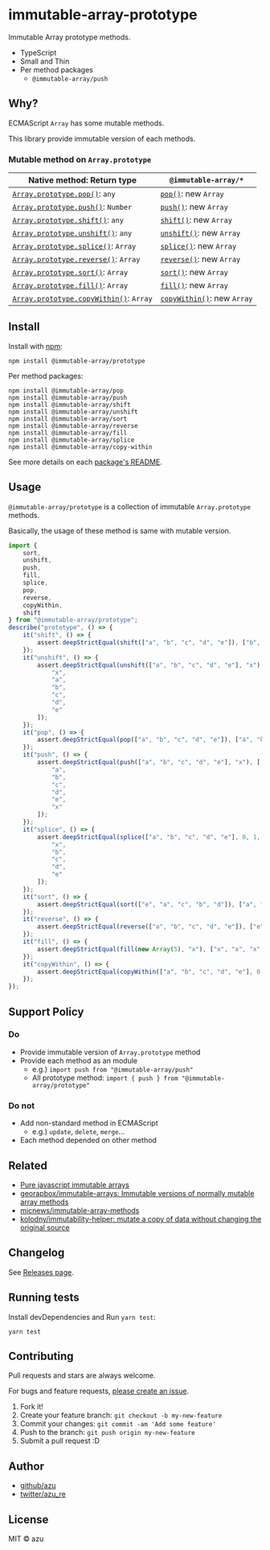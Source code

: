 # immutable-array-prototype

Immutable Array prototype methods.

- TypeScript
- Small and Thin
- Per method packages
    - `@immutable-array/push`

## Why?

ECMAScript `Array` has some mutable methods.

This library provide immutable version of each methods.

### Mutable method on `Array.prototype`

| Native method: Return type               | `@immutable-array/*`                       |
| ---------------------------------------- | ---------------------------------------- |
| [`Array.prototype.pop()`](https://developer.mozilla.org/ja/docs/Web/JavaScript/Reference/Global_Objects/Array/pop): `any`| [`pop()`](packages/pop): new  `Array` |
| [`Array.prototype.push()`](https://developer.mozilla.org/ja/docs/Web/JavaScript/Reference/Global_Objects/Array/push): `Number`| [`push()`](packages/push): new  `Array` |
| [`Array.prototype.shift()`](https://developer.mozilla.org/ja/docs/Web/JavaScript/Reference/Global_Objects/Array/shift): `any`| [`shift()`](packages/shift): new  `Array` |
| [`Array.prototype.unshift()`](https://developer.mozilla.org/ja/docs/Web/JavaScript/Reference/Global_Objects/Array/unshift): `any`| [`unshift()`](packages/unshift): new  `Array` |
| [`Array.prototype.splice()`](https://developer.mozilla.org/ja/docs/Web/JavaScript/Reference/Global_Objects/Array/splice): `Array`| [`splice()`](packages/splice): new  `Array` |
| [`Array.prototype.reverse()`](https://developer.mozilla.org/ja/docs/Web/JavaScript/Reference/Global_Objects/Array/reverse): `Array`| [`reverse()`](packages/sort): new `Array` |
| [`Array.prototype.sort()`](https://developer.mozilla.org/ja/docs/Web/JavaScript/Reference/Global_Objects/Array/sort): `Array`| [`sort()`](packages/sort): new  `Array` |
| [`Array.prototype.fill()`](https://developer.mozilla.org/ja/docs/Web/JavaScript/Reference/Global_Objects/Array/fill): `Array`| [`fill()`](packages/fill): new `Array` |
| [`Array.prototype.copyWithin()`](https://developer.mozilla.org/ja/docs/Web/JavaScript/Reference/Global_Objects/Array/copyWithin): `Array`| [`copyWithin()`](packages/copy-within): new `Array` |


## Install

Install with [npm](https://www.npmjs.com/):

    npm install @immutable-array/prototype

Per method packages:

    npm install @immutable-array/pop
    npm install @immutable-array/push
    npm install @immutable-array/shift
    npm install @immutable-array/unshift
    npm install @immutable-array/sort
    npm install @immutable-array/reverse
    npm install @immutable-array/fill
    npm install @immutable-array/splice
    npm install @immutable-array/copy-within

See more details on each [package's README](./packages/).

## Usage

`@immutable-array/prototype` is a collection of immutable `Array.prototype` methods.

Basically, the usage of these method is same with mutable version.

```js
import {
    sort,
    unshift,
    push,
    fill,
    splice,
    pop,
    reverse,
    copyWithin,
    shift
} from "@immutable-array/prototype";
describe("prototype", () => {
    it("shift", () => {
        assert.deepStrictEqual(shift(["a", "b", "c", "d", "e"]), ["b", "c", "d", "e"]);
    });
    it("unshift", () => {
        assert.deepStrictEqual(unshift(["a", "b", "c", "d", "e"], "x"), [
            "x",
            "a",
            "b",
            "c",
            "d",
            "e"
        ]);
    });
    it("pop", () => {
        assert.deepStrictEqual(pop(["a", "b", "c", "d", "e"]), ["a", "b", "c", "d"]);
    });
    it("push", () => {
        assert.deepStrictEqual(push(["a", "b", "c", "d", "e"], "x"), [
            "a",
            "b",
            "c",
            "d",
            "e",
            "x"
        ]);
    });
    it("splice", () => {
        assert.deepStrictEqual(splice(["a", "b", "c", "d", "e"], 0, 1, "x"), [
            "x",
            "b",
            "c",
            "d",
            "e"
        ]);
    });
    it("sort", () => {
        assert.deepStrictEqual(sort(["e", "a", "c", "b", "d"]), ["a", "b", "c", "d", "e"]);
    });
    it("reverse", () => {
        assert.deepStrictEqual(reverse(["a", "b", "c", "d", "e"]), ["e", "d", "c", "b", "a"]);
    });
    it("fill", () => {
        assert.deepStrictEqual(fill(new Array(5), "x"), ["x", "x", "x", "x", "x"]);
    });
    it("copyWithin", () => {
        assert.deepStrictEqual(copyWithin(["a", "b", "c", "d", "e"], 0, 3, 4), ["d", "b", "c", "d", "e"]);
    });
});

```

## Support Policy

### Do

- Provide immutable version of `Array.prototype` method
- Provide each method as an module
    - e.g.) `import push from "@immutable-array/push"`
    - All prototype method: `import { push } from "@immutable-array/prototype"`

### Do not

- Add non-standard method in ECMAScript
    - e.g.) `update`, `delete`, `merge`...
- Each method depended on other method

## Related

- [Pure javascript immutable arrays](https://vincent.billey.me/pure-javascript-immutable-array/ "Pure javascript immutable arrays")
- [georapbox/immutable-arrays: Immutable versions of normally mutable array methods](https://github.com/georapbox/immutable-arrays "georapbox/immutable-arrays: Immutable versions of normally mutable array methods")
- [micnews/immutable-array-methods](https://github.com/micnews/immutable-array-methods "micnews/immutable-array-methods")
- [kolodny/immutability-helper: mutate a copy of data without changing the original source](https://github.com/kolodny/immutability-helper "kolodny/immutability-helper: mutate a copy of data without changing the original source")

## Changelog

See [Releases page](https://github.com/azu/immutable-array-prototype/releases).

## Running tests

Install devDependencies and Run `yarn test`:

    yarn test

## Contributing

Pull requests and stars are always welcome.

For bugs and feature requests, [please create an issue](https://github.com/azu/immutable-array-prototype/issues).

1. Fork it!
2. Create your feature branch: `git checkout -b my-new-feature`
3. Commit your changes: `git commit -am 'Add some feature'`
4. Push to the branch: `git push origin my-new-feature`
5. Submit a pull request :D

## Author

- [github/azu](https://github.com/azu)
- [twitter/azu_re](https://twitter.com/azu_re)

## License

MIT © azu
